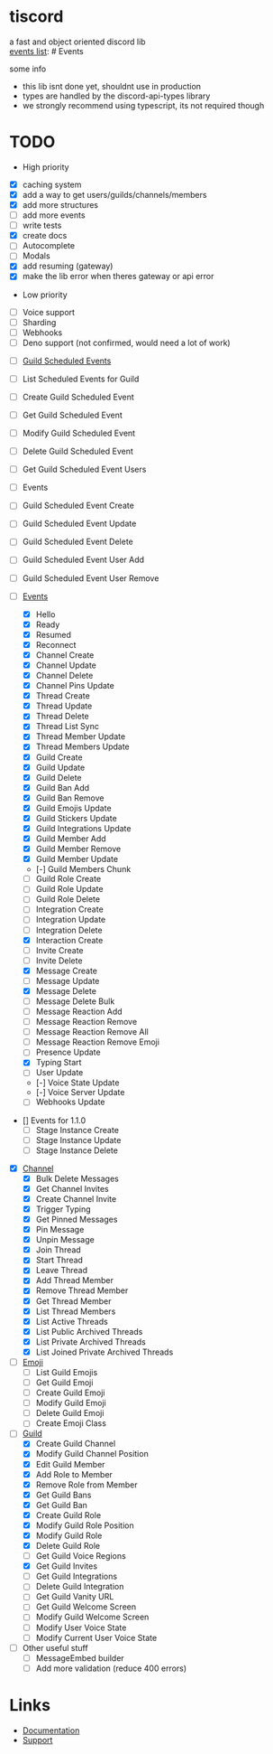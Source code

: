 # tiscord
a fast and object oriented discord lib  
[events list](./tutorial-Events.html): # Events

some info
- this lib isnt done yet, shouldnt use in production
- types are handled by the discord-api-types library
- we strongly recommend using typescript, its not required though

# TODO
* High priority
- [x] caching system
- [x] add a way to get users/guilds/channels/members
- [x] add more structures
- [ ] add more events
- [ ] write tests
- [x] create docs
- [ ] Autocomplete
- [ ] Modals
- [x] add resuming (gateway)
- [x] make the lib error when theres gateway or api error
* Low priority
- [ ] Voice support
- [ ] Sharding
- [ ] Webhooks
- [ ] Deno support (not confirmed, would need a lot of work)

* [ ] [Guild Scheduled Events](https://discord.com/developers/docs/resources/guild-scheduled-event)
 * [ ] List Scheduled Events for Guild
 * [ ] Create Guild Scheduled Event
 * [ ] Get Guild Scheduled Event
 * [ ] Modify Guild Scheduled Event
 * [ ] Delete Guild Scheduled Event
 * [ ] Get Guild Scheduled Event Users
* [ ] Events
 * [ ] Guild Scheduled Event Create
 * [ ] Guild Scheduled Event Update
 * [ ] Guild Scheduled Event Delete
 * [ ] Guild Scheduled Event User Add
 * [ ] Guild Scheduled Event User Remove
 
* [ ] [Events](https://discord.com/developers/docs/topics/gateway#commands-and-events-gateway-events)
  * [x] Hello
  * [x] Ready
  * [x] Resumed
  * [x] Reconnect
  * [x] Channel Create
  * [x] Channel Update
  * [x] Channel Delete
  * [x] Channel Pins Update
  * [x] Thread Create
  * [x] Thread Update
  * [x] Thread Delete
  * [x] Thread List Sync
  * [x] Thread Member Update
  * [x] Thread Members Update
  * [x] Guild Create
  * [x] Guild Update
  * [x] Guild Delete
  * [x] Guild Ban Add
  * [x] Guild Ban Remove
  * [x] Guild Emojis Update
  * [x] Guild Stickers Update
  * [x] Guild Integrations Update
  * [x] Guild Member Add
  * [x] Guild Member Remove
  * [x] Guild Member Update
  * [-] Guild Members Chunk
  * [ ] Guild Role Create
  * [ ] Guild Role Update
  * [ ] Guild Role Delete
  * [ ] Integration Create
  * [ ] Integration Update
  * [ ] Integration Delete
  * [x] Interaction Create
  * [ ] Invite Create
  * [ ] Invite Delete
  * [x] Message Create
  * [ ] Message Update
  * [x] Message Delete
  * [ ] Message Delete Bulk
  * [ ] Message Reaction Add
  * [ ] Message Reaction Remove
  * [ ] Message Reaction Remove All
  * [ ] Message Reaction Remove Emoji
  * [ ] Presence Update
  * [x] Typing Start
  * [ ] User Update
  * [-] Voice State Update
  * [-] Voice Server Update
  * [ ] Webhooks Update
* [] Events for 1.1.0
  * [ ] Stage Instance Create
  * [ ] Stage Instance Update
  * [ ] Stage Instance Delete

* [x] [Channel](https://discord.com/developers/docs/resources/channel)
  * [x] Bulk Delete Messages
  * [x] Get Channel Invites
  * [x] Create Channel Invite
  * [x] Trigger Typing
  * [x] Get Pinned Messages
  * [x] Pin Message
  * [x] Unpin Message
  * [x] Join Thread
  * [x] Start Thread
  * [x] Leave Thread
  * [x] Add Thread Member
  * [x] Remove Thread Member
  * [x] Get Thread Member
  * [x] List Thread Members
  * [x] List Active Threads
  * [x] List Public Archived Threads
  * [x] List Private Archived Threads
  * [x] List Joined Private Archived Threads

* [ ] [Emoji](https://discord.com/developers/docs/resources/emoji)
  * [ ] List Guild Emojis
  * [ ] Get Guild Emoji
  * [ ] Create Guild Emoji
  * [ ] Modify Guild Emoji
  * [ ] Delete Guild Emoji
  * [ ] Create Emoji Class

* [ ] [Guild](https://discord.com/developers/docs/resources/guild)
  * [X] Create Guild Channel
  * [X] Modify Guild Channel Position
  * [X] Edit Guild Member
  * [X] Add Role to Member
  * [X] Remove Role from Member
  * [X] Get Guild Bans
  * [X] Get Guild Ban
  * [X] Create Guild Role
  * [X] Modify Guild Role Position
  * [X] Modify Guild Role
  * [X] Delete Guild Role
  * [ ] Get Guild Voice Regions
  * [X] Get Guild Invites
  * [ ] Get Guild Integrations
  * [ ] Delete Guild Integration
  * [ ] Get Guild Vanity URL
  * [ ] Get Guild Welcome Screen
  * [ ] Modify Guild Welcome Screen
  * [ ] Modify User Voice State
  * [ ] Modify Current User Voice State

* [ ] Other useful stuff
  * [ ] MessageEmbed builder
  * [ ] Add more validation (reduce 400 errors)
# Links 
- [Documentation](https://tiscord.me/)
- [Support](https://discord.gg/exUr7bjRjb)
